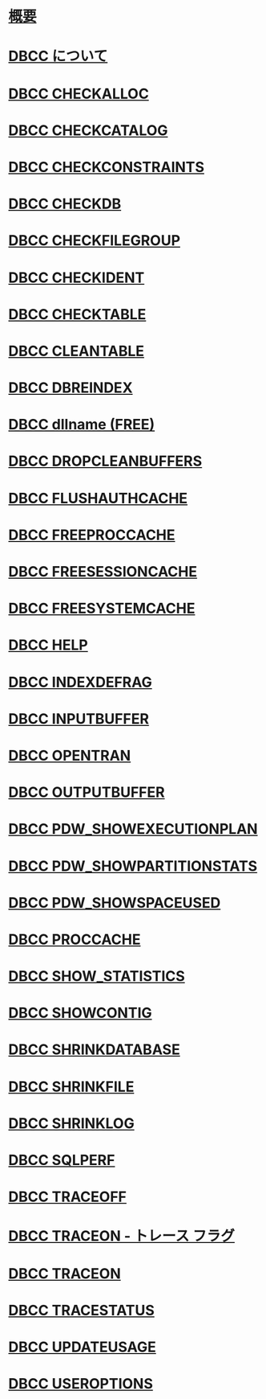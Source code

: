 # [概要](database-console-commands.md)  
# [DBCC について](dbcc-transact-sql.md)  
# [DBCC CHECKALLOC](dbcc-checkalloc-transact-sql.md)  
# [DBCC CHECKCATALOG](dbcc-checkcatalog-transact-sql.md)  
# [DBCC CHECKCONSTRAINTS](dbcc-checkconstraints-transact-sql.md)  
# [DBCC CHECKDB](dbcc-checkdb-transact-sql.md)  
# [DBCC CHECKFILEGROUP](dbcc-checkfilegroup-transact-sql.md)  
# [DBCC CHECKIDENT](dbcc-checkident-transact-sql.md)  
# [DBCC CHECKTABLE](dbcc-checktable-transact-sql.md)  
# [DBCC CLEANTABLE](dbcc-cleantable-transact-sql.md)  
# [DBCC DBREINDEX](dbcc-dbreindex-transact-sql.md)  
# [DBCC dllname (FREE)](dbcc-dllname-free-transact-sql.md)  
# [DBCC DROPCLEANBUFFERS](dbcc-dropcleanbuffers-transact-sql.md)  
# [DBCC FLUSHAUTHCACHE](dbcc-flushauthcache-transact-sql.md)  
# [DBCC FREEPROCCACHE](dbcc-freeproccache-transact-sql.md)  
# [DBCC FREESESSIONCACHE](dbcc-freesessioncache-transact-sql.md)  
# [DBCC FREESYSTEMCACHE](dbcc-freesystemcache-transact-sql.md)  
# [DBCC HELP](dbcc-help-transact-sql.md)  
# [DBCC INDEXDEFRAG](dbcc-indexdefrag-transact-sql.md)  
# [DBCC INPUTBUFFER](dbcc-inputbuffer-transact-sql.md)  
# [DBCC OPENTRAN](dbcc-opentran-transact-sql.md)  
# [DBCC OUTPUTBUFFER](dbcc-outputbuffer-transact-sql.md)  
# [DBCC PDW_SHOWEXECUTIONPLAN](dbcc-pdw-showexecutionplan-transact-sql.md)  
# [DBCC PDW_SHOWPARTITIONSTATS](dbcc-pdw-showpartitionstats-transact-sql.md)  
# [DBCC PDW_SHOWSPACEUSED](dbcc-pdw-showspaceused-transact-sql.md)  
# [DBCC PROCCACHE](dbcc-proccache-transact-sql.md)  
# [DBCC SHOW_STATISTICS](dbcc-show-statistics-transact-sql.md)  
# [DBCC SHOWCONTIG](dbcc-showcontig-transact-sql.md)  
# [DBCC SHRINKDATABASE](dbcc-shrinkdatabase-transact-sql.md)  
# [DBCC SHRINKFILE](dbcc-shrinkfile-transact-sql.md)  
# [DBCC SHRINKLOG](dbcc-shrinklog-azure-sql-data-warehouse.md)  
# [DBCC SQLPERF](dbcc-sqlperf-transact-sql.md)  
# [DBCC TRACEOFF](dbcc-traceoff-transact-sql.md)  
# [DBCC TRACEON - トレース フラグ](dbcc-traceon-trace-flags-transact-sql.md)  
# [DBCC TRACEON](dbcc-traceon-transact-sql.md)  
# [DBCC TRACESTATUS](dbcc-tracestatus-transact-sql.md)  
# [DBCC UPDATEUSAGE](dbcc-updateusage-transact-sql.md)  
# [DBCC USEROPTIONS](dbcc-useroptions-transact-sql.md)  

